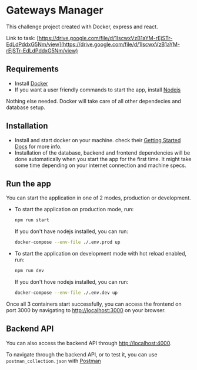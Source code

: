 # Gateways Manager

This challenge project created with Docker, express and react.

Link to task: [https://drive.google.com/file/d/1IscwxVzB1aYM-rEjSTr-EdLdPddxG5Nm/view](https://drive.google.com/file/d/1IscwxVzB1aYM-rEjSTr-EdLdPddxG5Nm/view)

## Requirements

- Install [Docker](https://www.docker.com/)
- If you want a user friendly commands to start the app, install [Nodejs](https://nodejs.org/)

Nothing else needed. Docker will take care of all other dependecies and database setup.

## Installation

- Install and start docker on your machine. check their [Getting Started Docs](https://docs.docker.com/get-started/) for more info.
- Installation of the database, backend and frontend dependencies will be done automatically when you start the app for the first time. It might take some time depending on your internet connection and machine specs.

## Run the app

You can start the application in one of 2 modes, production or development.

- To start the application on production mode, run:

  ```sh
  npm run start
  ```

  If you don't have nodejs installed, you can run:

  ```sh
  docker-compose --env-file ./.env.prod up
  ```

- To start the application on development mode with hot reload enabled, run:

  ```sh
  npm run dev
  ```

  If you don't hove nodejs installed, you can run:

  ```sh
  docker-compose --env-file ./.env.dev up
  ```

Once all 3 containers start successfully, you can access the frontend on port 3000 by navigating to [http://localhost:3000](http://localhost:3000) on your browser.

## Backend API

You can also access the backend API through [http://localhost:4000](http://localhost:4000).

To navigate through the backend API, or to test it, you can use `postman_collection.json` with [Postman](https://www.postman.com/)
